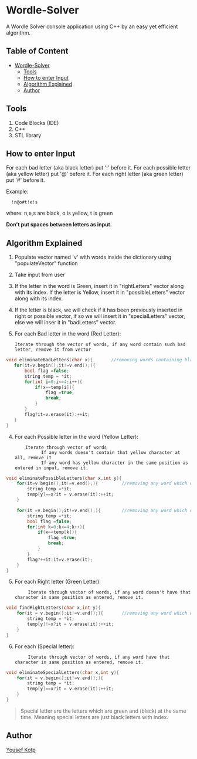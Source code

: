 # Wordle-Solver
A Wordle Solver console application using C++ by an easy yet efficient algorithm.
## Table of Content
- [Wordle-Solver](#wordle-solver)
  * [Tools](#tools)
  * [How to enter Input](#how-to-enter-input)
  * [Algorithm Explained](#algorithm-explained)
  * [Author](#author)
## Tools
1. Code Blocks (IDE)
2. C++
3. STL library

## How to enter Input
For each bad letter (aka black letter) put '!' before it. For each possible letter (aka yellow letter) put '@' before it. For each right letter (aka green letter) put '#' before it.

Example: 

      !n@o#t!e!s
      
 where:  n,e,s are black, o is yellow, t is green
 
 **Don't put spaces between letters as input.**
## Algorithm Explained
1. Populate vector named 'v' with words inside the dictionary using "populateVector" function
2. Take input from user
3. If the letter in the word is Green, insert it in "rightLetters" vector along with its index. If the letter is Yellow, insert it in "possibleLetters" vector along with its index.
4. If the letter is black, we will check if it has been previously inserted in right or possible vector, if so we will insert it in "specialLetters" vector, else we will inser it in "badLetters" vector.
5. For each Bad letter in the word (Red Letter): 

       Iterate through the vector of words, if any word contain such bad letter, remove it from vector
 ```cpp
 void eliminateBadLetters(char x){       //removing words containing black characters
    for(it=v.begin();it!=v.end();){
        bool flag =false;
        string temp = *it;
        for(int i=0;i<=4;i++){
            if(x==temp[i]){
                flag =true;
                break;
            }
        }
        flag?it=v.erase(it):++it;
    }
}
 ```
 4. For each Possible letter in the word (Yellow Letter):

            Iterate through vector of words
                  If any words doesn't contain that yellow character at all, remove it
                  If any word has yellow character in the same position as entered in input, remove it.
```cpp
void eliminatePossibleLetters(char x,int y){
    for(it=v.begin();it!=v.end();){         //removing any word which does not have yellow character in right position
        string temp =*it;
        temp[y]==x?it = v.erase(it):++it;
    }

    for(it =v.begin();it!=v.end();){        //removing any word which does not have any yellow character at all
        string temp =*it;
        bool flag =false;
        for(int k=0;k<=4;k++){
            if(x==temp[k]){
                flag =true;
                break;
            }
        }
        flag?++it:it=v.erase(it);
    }
}
```
5. For each Right letter (Green Letter): 
            
            Iterate through vector of words, if any word doesn't have that character in same position as entered, remove it.
```cpp
void findRightLetters(char x,int y){
    for(it = v.begin();it!=v.end();){       //removing any word which does not have green character in right position
        string temp = *it;
        temp[y]!=x?it = v.erase(it):++it;
    }
}
```
6. For each (Special letter): 

            Iterate through vector of words, if any word have that character in same position as entered, remove it.

```cpp
void eliminateSpecialLetters(char x,int y){
    for(it = v.begin();it!=v.end();){
        string temp = *it;
        temp[y]==x?it = v.erase(it):++it;
    }
}
```

> Special letter are the letters which are green and (black) at the same time. Meaning special letters are just black letters with index.
          
      
## Author 
[Yousef Kotp](https://github.com/yousefkotp)

